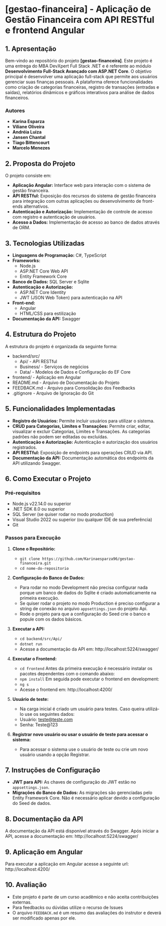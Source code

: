 # **[gestao-financeira] - Aplicação de Gestão Financeira com API RESTful e frontend Angular**

## **1. Apresentação**

Bem-vindo ao repositório do projeto **[gestao-financeira]**. Este projeto é uma entrega do MBA DevXpert Full Stack .NET e é referente ao módulo **Desenvolvimento Full-Stack Avançado com ASP.NET Core**.
O objetivo principal é desenvolver uma aplicação full-stack que permite aos usuários gerenciar suas finanças pessoais. A plataforma oferece funcionalidades como criação de categorias financeiras, registro de transações (entradas e saídas), relatórios dinâmicos e gráficos interativos para análise de dados financeiros.

### **Autores**
- **Karina Esparza**
- **Viliane Oliveira**
- **Andréia Luiza**
- **Jansen Chantal**
- **Tiago Bittencourt**
- **Marcelo Menezes**

## **2. Proposta do Projeto**

O projeto consiste em:

- **Aplicação Angular:** Interface web para interação com o sistema de gestão financeira.
- **API RESTful:** Exposição dos recursos do sistema de gestão financeira para integração com outras aplicações ou desenvolvimento de front-ends alternativos.
- **Autenticação e Autorização:** Implementação de controle de acesso com registro e autenticação de usuários.
- **Acesso a Dados:** Implementação de acesso ao banco de dados através de ORM.

## **3. Tecnologias Utilizadas**

- **Linguagens de Programação:** C#, TypeScript
- **Frameworks:**
  - Node.js
  - ASP.NET Core Web API
  - Entity Framework Core
- **Banco de Dados:** SQL Server e Sqlite
- **Autenticação e Autorização:**
  - ASP.NET Core Identity
  - JWT (JSON Web Token) para autenticação na API
- **Front-end:**
  - Angular
  - HTML/CSS para estilização
- **Documentação da API:** Swagger

## **4. Estrutura do Projeto**

A estrutura do projeto é organizada da seguinte forma:

- backend/src/
  - Api/ - API RESTful
  - Business/ - Serviços de negócios
  - Data/ - Modelos de Dados e Configuração do EF Core
- frontend/ - Aplicação em Angular
- README.md - Arquivo de Documentação do Projeto
- FEEDBACK.md - Arquivo para Consolidação dos Feedbacks
- .gitignore - Arquivo de Ignoração do Git

## **5. Funcionalidades Implementadas**

- **Registro de Usuários:** Permite incluir usuários para utilizar o sistema.
- **CRUD para Categorias, Limites e Transações:** Permite criar, editar, visualizar e excluir Categorias, Limites e Transações. As categorias padrões não podem ser editadas ou excluídas.
- **Autenticação e Autorização:** Autenticação e autorização dos usuários registrados.
- **API RESTful:** Exposição de endpoints para operações CRUD via API.
- **Documentação da API:** Documentação automática dos endpoints da API utilizando Swagger.

## **6. Como Executar o Projeto**

### **Pré-requisitos**

- Node.js v22.14.0 ou superior
- .NET SDK 8.0 ou superior
- SQL Server (se quiser rodar no modo production)
- Visual Studio 2022 ou superior (ou qualquer IDE de sua preferência)
- Git

### **Passos para Execução**

1. **Clone o Repositório:**
   - `git clone https://github.com/Karinaesparza96/gestao-financeira.git`
   - `cd nome-do-repositorio`

2. **Configuração do Banco de Dados:**
   - Para rodar no modo Development não precisa configurar nada porque um banco de dados do Sqlite é criado automaticamente na primeira execução.
   - Se quiser rodar o projeto no modo Production é preciso configurar a string de conexão no arquivo `appsettings.json` do projeto Api.
   - Rode o projeto para que a configuração do Seed crie o banco e popule com os dados básicos.

3. **Executar a API:**
   - `cd backend/src/Api/`
   - `dotnet run`
   - Acesse a documentação da API em: http://localhost:5224/swagger/ 
   
4. **Executar o Frontend:**
   - `cd frontend`
   Antes da primeira execução é necessário instalar os pacotes dependentes com o comando abaixo:
   - `npm install`
   Em seguida pode executar o frontend em development:
   - `ng s`
   - Acesse o frontend em: http://localhost:4200/
   
5. **Usuário de teste:**
   - Na carga inicial é criado um usuário para testes. Caso queira utilizá-lo use os seguintes dados:
   - Usuário: teste@teste.com
   - Senha: Teste@123
   
6. **Registrar novo usuário ou usar o usuário de teste para acessar o sistema:**
   - Para acessar o sistema use o usuário de teste ou crie um novo usuário usando a opção Registrar.

## **7. Instruções de Configuração**

- **JWT para API:** As chaves de configuração do JWT estão no `appsettings.json`.
- **Migrações do Banco de Dados:** As migrações são gerenciadas pelo Entity Framework Core. Não é necessário aplicar devido a configuração do Seed de dados.

## **8. Documentação da API**

A documentação da API está disponível através do Swagger. Após iniciar a API, acesse a documentação em:
http://localhost:5224/swagger/ 

## **9. Aplicação em Angular**

Para executar a aplicação em Angular acesse a seguinte url:
http://localhost:4200/ 

## **10. Avaliação**

- Este projeto é parte de um curso acadêmico e não aceita contribuições externas. 
- Para feedbacks ou dúvidas utilize o recurso de Issues
- O arquivo `FEEDBACK.md` é um resumo das avaliações do instrutor e deverá ser modificado apenas por ele.
